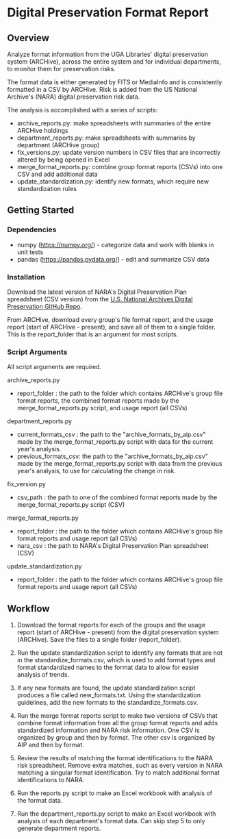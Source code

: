 # Digital Preservation Format Report

## Overview

Analyze format information from the UGA Libraries' digital preservation system (ARCHive),
across the entire system and for individual departments, to monitor them for preservation risks.

The format data is either generated by FITS or MediaInfo and is consistently formatted in a CSV by ARCHive.
Risk is added from the US National Archive's (NARA) digital preservation risk data.

The analysis is accomplished with a series of scripts:
- archive_reports.py: make spreadsheets with summaries of the entire ARCHive holdings
- department_reports.py: make spreadsheets with summaries by department (ARCHive group)
- fix_versions.py: update version numbers in CSV files that are incorrectly altered by being opened in Excel
- merge_format_reports.py: combine group format reports (CSVs) into one CSV and add additional data
- update_standardization.py: identify new formats, which require new standardization rules
 
## Getting Started

### Dependencies

- numpy (https://numpy.org/) - categorize data and work with blanks in unit tests
- pandas (https://pandas.pydata.org/) - edit and summarize CSV data

### Installation

Download the latest version of NARA's Digital Preservation Plan spreadsheet (CSV version) from the 
[U.S. National Archives Digital Preservation GitHub Repo](https://github.com/usnationalarchives/digital-preservation).

From ARCHive, download every group's file format report, and the usage report (start of ARCHive - present),
and save all of them to a single folder. This is the report_folder that is an argument for most scripts. 

### Script Arguments

All script arguments are required.

archive_reports.py
- report_folder : the path to the folder which contains ARCHive's group file format reports, 
  the combined format reports made by the merge_format_reports.py script, and usage report (all CSVs)

department_reports.py
- current_formats_csv : the path to the "archive_formats_by_aip.csv" made by the merge_format_reports.py script 
  with data for the current year's analysis.
- previous_formats_csv: the path to the "archive_formats_by_aip.csv" made by the merge_format_reports.py script 
  with data from the previous year's analysis, to use for calculating the change in risk.

fix_version.py
- csv_path : the path to one of the combined format reports made by the merge_format_reports.py script (CSV)

merge_format_reports.py 
- report_folder : the path to the folder which contains ARCHive's group file format reports and usage report (all CSVs) 
- nara_csv : the path to NARA's Digital Preservation Plan spreadsheet (CSV)

update_standardization.py 
- report_folder : the path to the folder which contains ARCHive's group file format reports and usage report (all CSVs)



## Workflow
 
1. Download the format reports for each of the groups and the usage report (start of ARCHive - present) 
   from the digital preservation system (ARCHive). 
   Save the files to a single folder (report_folder).

 
2. Run the update standardization script to identify any formats that are not in the standardize_formats.csv, 
   which is used to add format types and format standardized names to the format data to allow 
   for easier analysis of trends.
 

3. If any new formats are found, the update standardization script produces a file called new_formats.txt. 
   Using the standardization guidelines, add the new formats to the standardize_formats.csv. 


3. Run the merge format reports script to make two versions of CSVs that combine format information 
   from all the group format reports and adds standardized information and NARA risk information. 
   One CSV is organized by group and then by format. The other csv is organized by AIP and then by format.    

 
4. Review the results of matching the format identifications to the NARA risk spreadsheet. 
   Remove extra matches, such as every version in NARA matching a singular format identification.
   Try to match additional format identifications to NARA.


5. Run the reports.py script to make an Excel workbook with analysis of the format data.


6. Run the department_reports.py script to make an Excel workbook with analysis of each department's format data.
   Can skip step 5 to only generate department reports.

       
